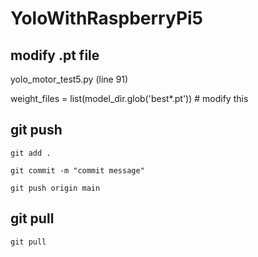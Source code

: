 # YoloWithRaspberryPi5

## modify .pt file
yolo_motor_test5.py (line 91)

weight_files = list(model_dir.glob('best*.pt')) # modify this

## git push
```
git add .

git commit -m "commit message"

git push origin main
```

## git pull
```
git pull
```




